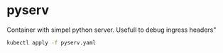 # pyserv
Container with simpel python server. Usefull to debug ingress headers"

```bash
kubectl apply -f pyserv.yaml
```
